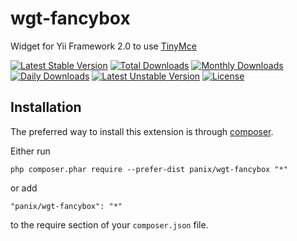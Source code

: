 wgt-fancybox
===========
Widget for Yii Framework 2.0 to use [TinyMce](http://www.fancybox.com)

[![Latest Stable Version](https://poser.pugx.org/panix/wgt-fancybox/v/stable)](https://packagist.org/packages/panix/wgt-fancybox) [![Total Downloads](https://poser.pugx.org/panix/wgt-fancybox/downloads)](https://packagist.org/packages/panix/wgt-fancybox) [![Monthly Downloads](https://poser.pugx.org/panix/wgt-fancybox/d/monthly)](https://packagist.org/packages/panix/wgt-fancybox) [![Daily Downloads](https://poser.pugx.org/panix/wgt-fancybox/d/daily)](https://packagist.org/packages/panix/wgt-fancybox) [![Latest Unstable Version](https://poser.pugx.org/panix/wgt-fancybox/v/unstable)](https://packagist.org/packages/panix/wgt-fancybox) [![License](https://poser.pugx.org/panix/wgt-fancybox/license)](https://packagist.org/packages/panix/wgt-fancybox)

Installation
------------

The preferred way to install this extension is through [composer](http://getcomposer.org/download/).

Either run

```
php composer.phar require --prefer-dist panix/wgt-fancybox "*"
```

or add

```
"panix/wgt-fancybox": "*"
```

to the require section of your `composer.json` file.



